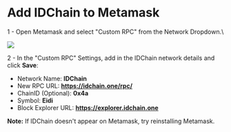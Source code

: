 # Add IDChain to Metamask

1 - Open Metamask and select "Custom RPC" from the Network Dropdown.\


![](https://gblobscdn.gitbook.com/assets%2F-Lpi9AHj62wscNlQjI-l%2F-M4oHJb9sfXw\_T\_UxNG\_%2F-M4oHQEsI2DlDy9y2UgE%2Fcustom-rpc.png?alt=media\&token=88e78a8b-c396-4f10-8390-f90cece906fe)



2 - In the "Custom RPC" Settings, add in the IDChain network details and click **Save**:

* Network Name: **IDChain**
* New RPC URL: **https://idchain.one/rpc/**
* ChainID (Optional): **0x4a**
* Symbol: **Eidi**
* Block Explorer URL: **https://explorer.idchain.one**

**Note:** If IDChain doesn't appear on Metamask, try reinstalling Metamask.
